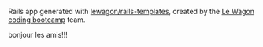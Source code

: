 Rails app generated with [lewagon/rails-templates](https://github.com/lewagon/rails-templates), created by the [Le Wagon coding bootcamp](https://www.lewagon.com) team.

bonjour les amis!!!
